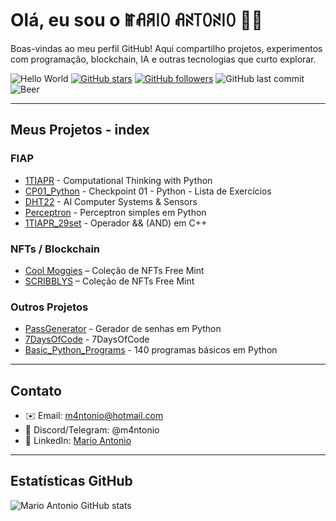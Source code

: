 # Olá, eu sou o ꂵꋬꋪ꒐ꄲ ꋬꋊ꓄ꄲꋊ꒐ꄲ 👋🏼

Boas-vindas ao meu perfil GitHub! Aqui compartilho projetos, experimentos com programação, blockchain, IA e outras tecnologias que curto explorar.

![Hello World](https://img.shields.io/badge/Hello-World-blue?logo=github)
[![GitHub stars](https://img.shields.io/github/stars/m4ntonio?style=social)](https://github.com/m4ntonio?tab=repositories)
[![GitHub followers](https://img.shields.io/github/followers/m4ntonio?style=social)](https://github.com/m4ntonio?tab=followers)
![GitHub last commit](https://img.shields.io/github/last-commit/m4ntonio/m4ntonio)
![Beer](https://img.shields.io/badge/Powered%20by-Beer-yellow)

---

  ## Meus Projetos - index

### FIAP
* [1TIAPR](https://github.com/m4ntonio/1TIAPR) - Computational Thinking with Python
* [CP01_Python](https://github.com/m4ntonio/CP01_Python) - Checkpoint 01 - Python - Lista de Exercícios
* [DHT22](https://github.com/m4ntonio/DHT22) - AI Computer Systems & Sensors
* [Perceptron](https://github.com/m4ntonio/perceptron) - Perceptron simples em Python
* [1TIAPR_29set](https://github.com/m4ntonio/1tiapr_29set) - Operador && (AND) em C++

### NFTs / Blockchain
* [Cool Moggies](https://basescan.org/token/0x4e673344f1B44d23961C299B649662CE34B01B29) – Coleção de NFTs Free Mint
* [SCRIBBLYS](https://basescan.org/token/0xbc29120f02a35228ca200651568b7515f6607d16) – Coleção de NFTs Free Mint

### Outros Projetos
* [PassGenerator](https://github.com/m4ntonio/PassGenerator) - Gerador de senhas em Python
* [7DaysOfCode](https://github.com/m4ntonio/7DaysOfCode) - 7DaysOfCode
* [Basic_Python_Programs](https://github.com/m4ntonio/Basic_Python_Programs) - 140 programas básicos em Python

---

## Contato
- ✉️ Email: m4ntonio@hotmail.com
- 💬 Discord/Telegram: @m4ntonio 
- 🔗 LinkedIn: [Mario Antonio](https://www.linkedin.com/in/m4ntonio)  

---

## Estatísticas GitHub
![Mario Antonio GitHub stats](https://github-readme-stats.vercel.app/api?username=m4ntonio&show_icons=true&theme=radical)


<!--
**m4ntonio/m4ntonio** is a ✨ _special_ ✨ repository because its `README.md` (this file) appears on your GitHub profile.

Here are some ideas to get you started:

- 🔭 I’m currently working on ...
- 🌱 I’m currently learning ...
- 👯 I’m looking to collaborate on ...
- 🤔 I’m looking for help with ...
- 💬 Ask me about ...
- 📫 How to reach me: ...
- 😄 Pronouns: ...
- ⚡ Fun fact: ...
-->
